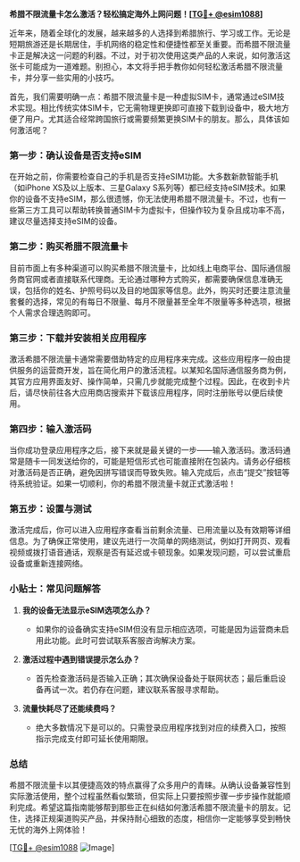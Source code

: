 **希腊不限流量卡怎么激活？轻松搞定海外上网问题！[[TG💪+ @esim1088](https://t.me/s/esim1088)]**

近年来，随着全球化的发展，越来越多的人选择到希腊旅行、学习或工作。无论是短期旅游还是长期居住，手机网络的稳定性和便捷性都至关重要。而希腊不限流量卡正是解决这一问题的利器。不过，对于初次使用这类产品的人来说，如何激活这张卡可能成为一道难题。别担心，本文将手把手教你如何轻松激活希腊不限流量卡，并分享一些实用的小技巧。

首先，我们需要明确一点：希腊不限流量卡是一种虚拟SIM卡，通常通过eSIM技术实现。相比传统实体SIM卡，它无需物理更换即可直接下载到设备中，极大地方便了用户。尤其适合经常跨国旅行或需要频繁更换SIM卡的朋友。那么，具体该如何激活呢？

### **第一步：确认设备是否支持eSIM**
在开始之前，你需要检查自己的手机是否支持eSIM功能。大多数新款智能手机（如iPhone XS及以上版本、三星Galaxy S系列等）都已经支持eSIM技术。如果你的设备不支持eSIM，那么很遗憾，你无法使用希腊不限流量卡。不过，也有一些第三方工具可以帮助转换普通SIM卡为虚拟卡，但操作较为复杂且成功率不高，建议尽量选择支持eSIM的设备。

### **第二步：购买希腊不限流量卡**
目前市面上有多种渠道可以购买希腊不限流量卡，比如线上电商平台、国际通信服务商官网或者直接联系代理商。无论通过哪种方式购买，都需要确保信息准确无误，包括你的姓名、护照号码以及目的地国家等信息。此外，购买时还要注意流量套餐的选择，常见的有每日不限量、每月不限量甚至全年不限量等多种选项，根据个人需求合理选购即可。

### **第三步：下载并安装相关应用程序**
激活希腊不限流量卡通常需要借助特定的应用程序来完成。这些应用程序一般由提供服务的运营商开发，旨在简化用户的激活流程。以某知名国际通信服务商为例，其官方应用界面友好、操作简单，只需几步就能完成整个过程。因此，在收到卡片后，请尽快前往各大应用商店搜索并下载该应用程序，同时注册账号以便后续使用。

### **第四步：输入激活码**
当你成功登录应用程序之后，接下来就是最关键的一步——输入激活码。激活码通常是随卡一同发送给你的，可能是短信形式也可能直接附在包装内。请务必仔细核对激活码是否正确，避免因拼写错误而导致失败。输入完成后，点击“提交”按钮等待系统验证。如果一切顺利，你的希腊不限流量卡就正式激活啦！

### **第五步：设置与测试**
激活完成后，你可以进入应用程序查看当前剩余流量、已用流量以及有效期等详细信息。为了确保正常使用，建议先进行一次简单的网络测试，例如打开网页、观看视频或拨打语音通话，观察是否有延迟或卡顿现象。如果发现问题，可以尝试重启设备或重新连接网络。

### **小贴士：常见问题解答**
1. **我的设备无法显示eSIM选项怎么办？**
   - 如果你的设备确实支持eSIM但没有显示相应选项，可能是因为运营商未启用此功能。此时可尝试联系客服咨询解决方案。
   
2. **激活过程中遇到错误提示怎么办？**
   - 首先检查激活码是否输入正确；其次确保设备处于联网状态；最后重启设备再试一次。若仍存在问题，建议联系客服寻求帮助。

3. **流量快耗尽了还能续费吗？**
   - 绝大多数情况下是可以的。只需登录应用程序找到对应的续费入口，按照指示完成支付即可延长使用期限。

### **总结**
希腊不限流量卡以其便捷高效的特点赢得了众多用户的青睐。从确认设备兼容性到实际激活使用，整个过程虽然看似繁琐，但实际上只要按照步骤一步步操作就能顺利完成。希望这篇指南能够帮到那些正在纠结如何激活希腊不限流量卡的朋友。记住，选择正规渠道购买产品，并保持耐心细致的态度，相信你一定能够享受到畅快无忧的海外上网体验！

[[TG💪+ @esim1088](https://t.me/s/esim1088) ![Image](https://i.postimg.cc/4NQfJmqS/Snipaste-2025-05-13-00-14-12.png)]